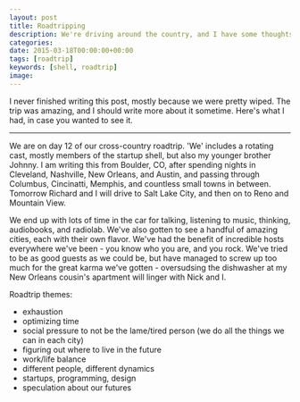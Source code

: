 ```yaml
---
layout: post
title: Roadtripping
description: We're driving around the country, and I have some thoughts
categories:
date: 2015-03-18T00:00:00+00:00
tags: [roadtrip]
keywords: [shell, roadtrip]
image: 
---
```


I never finished writing this post, mostly because we were pretty wiped. The trip was amazing, and I should write more about it sometime. Here's what I had, in case you wanted to see it.

---

We are on day 12 of our cross-country roadtrip. 'We' includes a rotating cast, mostly members of the startup shell, but also my younger brother Johnny. I am writing this from Boulder, CO, after spending nights in Cleveland, Nashville, New Orleans, and Austin, and passing through Columbus, Cincinatti, Memphis, and countless small towns in between. Tomorrow Richard and I will drive to Salt Lake City, and then on to Reno and Mountain View.

We end up with lots of time in the car for talking, listening to music, thinking, audiobooks, and radiolab. We've also gotten to see a handful of amazing cities, each with their own flavor. We've had the benefit of incredible hosts everywhere we've been - you know who you are, and you rock. We've tried to be as good guests as we could be, but have managed to screw up too much for the great karma we've gotten - oversudsing the dishwasher at my New Orleans cousin's apartment will linger with Nick and I. 

Roadtrip themes:

- exhaustion
- optimizing time 
- social pressure to not be the lame/tired person (we do all the things we can in each city)
- figuring out where to live in the future
- work/life balance
- different people, different dynamics
- startups, programming, design
- speculation about our futures